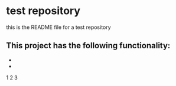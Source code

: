 # test repository 
this is the README file for a test repository

This project has the following functionality:
  -
  -
  -
  1
  2
  3
 
 
